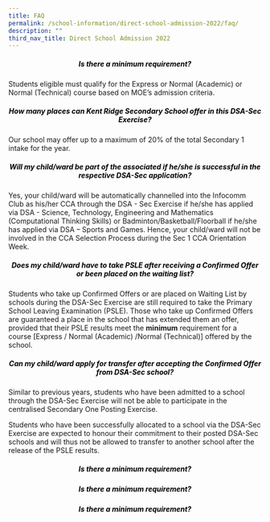 ```yaml
---
title: FAQ
permalink: /school-information/direct-school-admission-2022/faq/
description: ""
third_nav_title: Direct School Admission 2022
---
```

<h5 style="color:black" align="center">Is there a minimum requirement?</h5>

Students eligible must qualify for the Express or Normal (Academic) or Normal (Technical) course based on MOE’s admission criteria.

<h5 style="color:black" align="center">How many places can Kent Ridge Secondary School offer in this DSA-Sec Exercise?</h5>

Our school may offer up to a maximum of 20% of the total Secondary 1 intake for the year.

<h5 style="color:black" align="center">Will my child/ward be part of the associated if he/she is successful in the respective DSA-Sec application?</h5>

Yes, your child/ward will be automatically channelled into the Infocomm Club as his/her CCA through the DSA - Sec Exercise if he/she has applied via DSA - Science, Technology, Engineering and Mathematics (Computational Thinking Skills) or Badminton/Basketball/Floorball if he/she has applied via DSA – Sports and Games. Hence, your child/ward will not be involved in the CCA Selection Process during the Sec 1 CCA Orientation Week.

<h5 style="color:black" align="center">Does my child/ward have to take PSLE after receiving a Confirmed Offer or been placed on the waiting list?</h5>

Students who take up Confirmed Offers or are placed on Waiting List by schools during the DSA-Sec Exercise are still required to take the Primary School Leaving Examination (PSLE). Those who take up Confirmed Offers are guaranteed a place in the school that has extended them an offer, provided that their PSLE results meet the **minimum** requirement for a course \[Express / Normal (Academic) /Normal (Technical)\] offered by the school.

<h5 style="color:black" align="center">Can my child/ward apply for transfer after accepting the Confirmed Offer from DSA-Sec school?</h5>

Similar to previous years, students who have been admitted to a school through the DSA-Sec Exercise will not be able to participate in the centralised Secondary One Posting Exercise.

Students who have been successfully allocated to a school via the DSA-Sec Exercise are expected to honour their commitment to their posted DSA-Sec schools and will thus not be allowed to transfer to another school after the release of the PSLE results.

<h5 style="color:black" align="center">Is there a minimum requirement?</h5>

<h5 style="color:black" align="center">Is there a minimum requirement?</h5>

<h5 style="color:black" align="center">Is there a minimum requirement?</h5>
